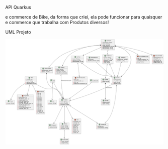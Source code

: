 API Quarkus

e commerce de Bike, da forma que criei, ela pode funcionar 
para quaisquer e commerce que trabalha com Produtos diversos!

UML Projeto

![alt text](src/main/resources/img/Bikeshop_UML.png)
